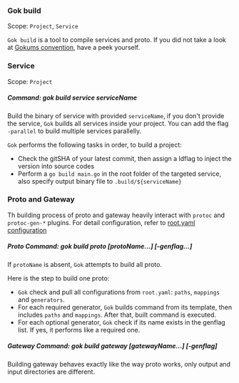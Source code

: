 ### Gok build

Scope: `Project`, `Service`

`Gok build` is a tool to compile services and proto. If you did not take a look at [Gokums convention](../others/conventions.md), have a peek yourself.

### Service

Scope: `Project`

##### Command: gok build service serviceName

Build the binary of service with provided `serviceName`, if you don't provide the service, `Gok` builds all services inside your project. You can add the flag `-parallel` to build multiple services parallelly.

`Gok` performs the following tasks in order, to build a project:

- Check the gitSHA of your latest commit, then assign a ldflag to inject the version into source codes
- Perform a `go build main.go` in the root folder of the targeted service, also specify output binary file to `.build/${serviceName}`

### Proto and Gateway

Th building process of proto and gateway heavily interact with `protoc` and `protoc-gen-*` plugins. For detail configuration, refer to [root.yaml configuration](../others/root.yaml.md)

##### Proto Command: gok build proto [protoName...] [-genflag...]

If `protoName` is absent, `Gok` attempts to build all proto.

Here is the step to build one proto:

- `Gok` check and pull all configurations from `root.yaml`: `paths`, `mappings` and `generators`.
- For each required generator, `Gok` builds command from its template, then includes `paths` and `mappings`. After that, built command is executed.
- For each optional generator, `Gok` check if its name exists in the genflag list. If yes, it performs like a required one.

##### Gateway Command: gok build gateway [gatewayName...] [-genflag]

Building gateway behaves exactly like the way proto works, only output and input directories are different.
